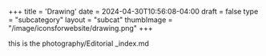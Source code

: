 +++
title = 'Drawing'
date = 2024-04-30T10:56:08-04:00
draft = false
type = "subcategory"
layout = "subcat"
thumbImage = "/image/iconsforwebsite/drawing.png"
+++

this is the photography/Editorial _index.md